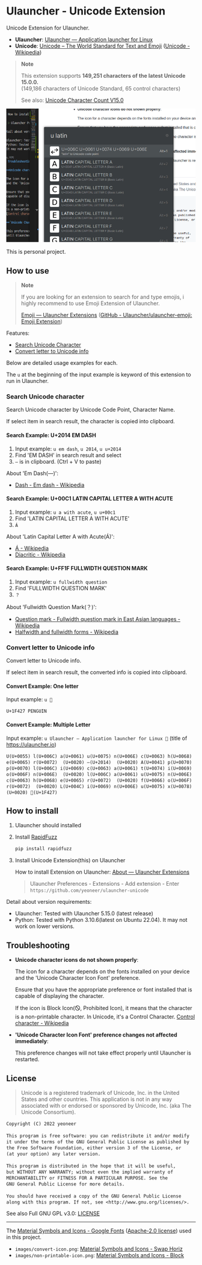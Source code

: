 # Ulauncher - Unicode Extension

Unicode Extension for Ulauncher.

- **Ulauncher**: [Ulauncher — Application launcher for Linux](https://ulauncher.io/)
- **Unicode**: [Unicode – The World Standard for Text and Emoji](https://home.unicode.org/)
  ([Unicode - Wikipedia](https://en.wikipedia.org/wiki/Unicode))

> **Note**
>
> This extension supports **149,251 characters of the latest Unicode 15.0.0.**  
> (149,186 characters of Unicode Standard, 65 control characters)
>
> See also: [Unicode Character Count V15.0](https://www.unicode.org/versions/stats/charcountv15_0.html)

![Main screenshot](./screenshots/screenshot-main.png)

This is personal project.

## How to use

> **Note**
>
> If you are looking for an extension to search for and type emojis,
> i highly recommend to use Emoji Extension of Ulauncher.
>
> [Emoji — Ulauncher Extensions](https://ext.ulauncher.io/-/github-ulauncher-ulauncher-emoji)
> ([GitHub - Ulauncher/ulauncher-emoji: Emoji Extension](https://github.com/Ulauncher/ulauncher-emoji))

Features:

- [Search Unicode Character](#search-unicode-character)
- [Convert letter to Unicode info](#convert-letter-to-unicode-info)

Below are detailed usage examples for each.

The `u` at the beginning of the input example is keyword of this extension
to run in Ulauncher.

### Search Unicode character

Search Unicode character by Unicode Code Point, Character Name.

If select item in search result, the character is copied into clipboard.

#### Search Example: U+2014 EM DASH

1. Input example: `u em dash`, `u 2014`, `u u+2014`
2. Find 'EM DASH' in search result and select
3. `—` is in clipboard. (Ctrl + V to paste)

About 'Em Dash(—)':

- [Dash - Em dash - Wikipedia](https://en.wikipedia.org/wiki/Dash#Em_dash)

#### Search Example: U+00C1 LATIN CAPITAL LETTER A WITH ACUTE

1. Input example: `u a with acute`, `u u+00c1`
2. Find 'LATIN CAPITAL LETTER A WITH ACUTE'
3. `Á`

About 'Latin Capital Letter A with Acute(Á)':

- [Á - Wikipedia](https://en.wikipedia.org/wiki/%C3%81)
- [Diacritic - Wikipedia](https://en.wikipedia.org/wiki/Diacritic)

#### Search Example: U+FF1F FULLWIDTH QUESTION MARK

1. Input example: `u fullwidth question`
2. Find 'FULLWIDTH QUESTION MARK'
3. `？`

About 'Fullwidth Question Mark(？)':

- [Question mark - Fullwidth question mark in East Asian languages - Wikipedia](https://en.wikipedia.org/wiki/Question_mark#Fullwidth_question_mark_in_East_Asian_languages)
- [Halfwidth and fullwidth forms - Wikipedia](https://en.wikipedia.org/wiki/Halfwidth_and_fullwidth_forms)

### Convert letter to Unicode info

Convert letter to Unicode info.

If select item in search result, the converted info is copied into clipboard.

#### Convert Example: One letter

Input example: `u 🐧`

```text
U+1F427 PENGUIN
```

#### Convert Example: Multiple Letter

Input example: `u Ulauncher — Application launcher for Linux 🐧` (title of <https://ulauncher.io>)

```text
U(U+0055) l(U+006C) a(U+0061) u(U+0075) n(U+006E) c(U+0063) h(U+0068) e(U+0065) r(U+0072)  (U+0020) —(U+2014)  (U+0020) A(U+0041) p(U+0070) p(U+0070) l(U+006C) i(U+0069) c(U+0063) a(U+0061) t(U+0074) i(U+0069) o(U+006F) n(U+006E)  (U+0020) l(U+006C) a(U+0061) u(U+0075) n(U+006E) c(U+0063) h(U+0068) e(U+0065) r(U+0072)  (U+0020) f(U+0066) o(U+006F) r(U+0072)  (U+0020) L(U+004C) i(U+0069) n(U+006E) u(U+0075) x(U+0078)  (U+0020) 🐧(U+1F427)
```

## How to install

1. Ulauncher should installed
2. Install [RapidFuzz](https://github.com/maxbachmann/RapidFuzz)

   ```bash
   pip install rapidfuzz
   ```

3. Install Unicode Extension(this) on Ulauncher

   How to install Extension on Ulauncher: [About — Ulauncher Extensions](https://ext.ulauncher.io/about)

   > Ulauncher Preferences - Extensions - Add extension - Enter `https://github.com/yeoneer/ulauncher-unicode`

Detail about version requirements:

- Ulauncher: Tested with Ulauncher 5.15.0 (latest release)
- Python: Tested with Python 3.10.6(latest on Ubuntu 22.04).
  It may not work on lower versions.

## Troubleshooting

- **Unicode character icons do not shown properly**:

  The icon for a character depends on the fonts installed on your device
  and the 'Unicode Character Icon Font' preference.

  Ensure that you have the appropriate preference or font installed that is
  capable of displaying the character.

  If the icon is Block Icon(🛇, Prohibited Icon), it means that the character
  is a non-printable character. In Unicode, it's a Control Character.
  [Control character - Wikipedia](https://en.wikipedia.org/wiki/Control_character)

- **'Unicode Character Icon Font' preference changes not affected immediately**:

  This preference changes will not take effect properly
  until Ulauncher is restarted.

## License

> Unicode is a registered trademark of Unicode, Inc. in the United States
> and other countries. This application is not in any way associated with
> or endorsed or sponsored by Unicode, Inc. (aka The Unicode Consortium).

```text
Copyright (C) 2022 yeoneer

This program is free software: you can redistribute it and/or modify
it under the terms of the GNU General Public License as published by
the Free Software Foundation, either version 3 of the License, or
(at your option) any later version.

This program is distributed in the hope that it will be useful,
but WITHOUT ANY WARRANTY; without even the implied warranty of
MERCHANTABILITY or FITNESS FOR A PARTICULAR PURPOSE. See the
GNU General Public License for more details.

You should have received a copy of the GNU General Public License
along with this program. If not, see <http://www.gnu.org/licenses/>.
```

See also Full GNU GPL v3.0: [LICENSE](./LICENSE)

---

The [Material Symbols and Icons - Google Fonts](https://fonts.google.com/icons)
([Apache-2.0 license](https://www.apache.org/licenses/LICENSE-2.0.html))
used in this project.

- `images/convert-icon.png`: [Material Symbols and Icons - Swap Horiz](https://fonts.google.com/icons?selected=Material+Symbols+Outlined:swap_horiz)
- `images/non-printable-icon.png`: [Material Symbols and Icons - Block](https://fonts.google.com/icons?selected=Material+Symbols+Outlined:block)
